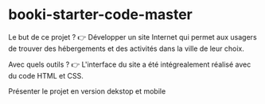 # booki-starter-code-master

Le but de ce projet ?
 👉 Développer un site Internet qui permet aux usagers de trouver des hébergements et des activités dans la ville de leur choix.

Avec quels outils ?
 👉 L'interface du site a été intégrealement réalisé avec du code HTML et CSS.

 Présenter le projet en version dekstop et mobile
 
